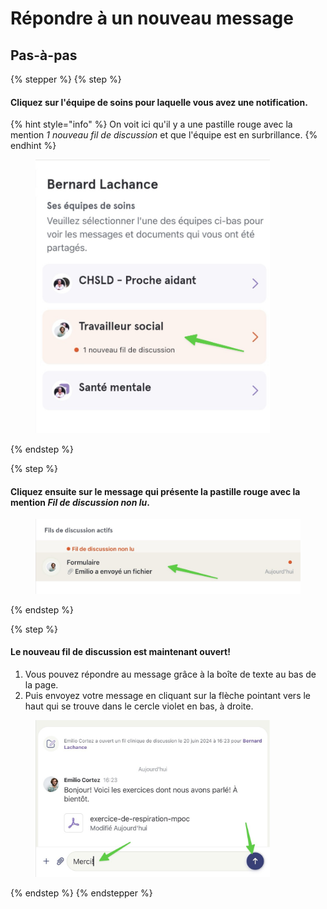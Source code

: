 # Répondre à un nouveau message

## Pas-à-pas

{% stepper %}
{% step %}
#### Cliquez sur l'équipe de soins pour laquelle vous avez une notification.

{% hint style="info" %}
On voit ici qu'il y a une pastille rouge avec la mention _1 nouveau fil de discussion_ et que l'équipe est en surbrillance.
{% endhint %}

<div align="left"><figure><img src="../../.gitbook/assets/repondre-a-un-nouveau-message - Step 1.jpeg" alt="" width="375"><figcaption></figcaption></figure></div>
{% endstep %}

{% step %}
#### Cliquez ensuite sur le message qui présente la pastille rouge avec la mention _Fil de discussion non lu_.

<div align="left"><figure><img src="../../.gitbook/assets/repondre-a-un-nouveau-message - Step 2.jpeg" alt="" width="563"><figcaption></figcaption></figure></div>
{% endstep %}

{% step %}
#### Le nouveau fil de discussion est maintenant ouvert!&#x20;

1. Vous pouvez répondre au message grâce à la boîte de texte au bas de la page.
2. Puis envoyez votre message en cliquant sur la flèche pointant vers le haut qui se trouve dans le cercle violet en bas, à droite.

<div align="left"><figure><img src="../../.gitbook/assets/repondre-a-un-nouveau-message - Step 3.jpeg" alt="" width="375"><figcaption></figcaption></figure></div>
{% endstep %}
{% endstepper %}
